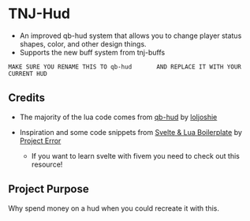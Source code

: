 # TNJ-Hud
- An improved qb-hud system that allows you to change player status shapes, color, and other design things.
- Supports the new buff system from tnj-buffs




`````````````````````MAKE SURE YOU RENAME THIS TO qb-hud       AND REPLACE IT WITH YOUR CURRENT HUD`````````````````````














## Credits
- The majority of the lua code comes from [qb-hud](https://github.com/qbcore-framework/qb-hud) by [loljoshie](https://github.com/loljoshie)

- Inspiration and some code snippets from [Svelte & Lua Boilerplate](https://github.com/project-error/svelte-lua-boilerplate) by [Project Error](https://github.com/project-error)
  - If you want to learn svelte with fivem you need to check out this resource!

## Project Purpose
Why spend money on a hud when you could recreate it with this.
